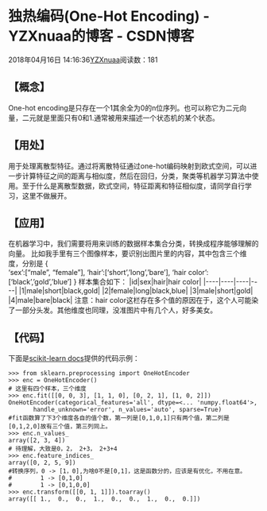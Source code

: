 # 独热编码(One-Hot Encoding) - YZXnuaa的博客 - CSDN博客
2018年04月16日 14:16:36[YZXnuaa](https://me.csdn.net/YZXnuaa)阅读数：181
## 【概念】
One-hot encoding是只存在一个1其余全为0的n位序列。也可以称它为二元向量，二元就是里面只有0和1.通常被用来描述一个状态机的某个状态。
## 【用处】
用于处理离散型特征。通过将离散特征通过one-hot编码映射到欧式空间，可以进一步计算特征之间的距离与相似度，然后在回归，分类，聚类等机器学习算法中使用。至于什么是离散型数据，欧式空间，特征距离和特征相似度，请同学自行学习，这里不做展开。
## 【应用】
在机器学习中，我们需要将用来训练的数据样本集合分类，转换成程序能够理解的向量。
比如我手里有三个图像样本，要识别出图片里的内容，其中包含三个维度，分别是 
 {  
    ‘sex’:[“male”, “female”], 
    ‘hair’:[‘short’,’long’,’bare’], 
    ‘hair color’:[‘black’,’gold’,’blue’] 
}
样本集合如下：
|id|sex|hair|hair color|
|----|----|----|----|
|1|male|short|black,gold|
|2|female|long|black,blue|
|3|male|short|gold|
|4|male|bare|black|
注意：hair color这栏存在多个值的原因在于，这个人可能染了一部分头发。其他维度也同理，没准图片中有几个人，好多美女。
## 【代码】
下面是[scikit-learn docs](http://scikit-learn.org/stable/modules/generated/sklearn.preprocessing.OneHotEncoder.html)提供的代码示例：
```
>>> from sklearn.preprocessing import OneHotEncoder
>>> enc = OneHotEncoder()
# 这里有四个样本，三个维度
>>> enc.fit([[0, 0, 3], [1, 1, 0], [0, 2, 1], [1, 0, 2]])  
OneHotEncoder(categorical_features='all', dtype=<... 'numpy.float64'>,
       handle_unknown='error', n_values='auto', sparse=True)
#fit函数算了下3个维度各自的值个数，第一列是[0,1,0,1]只有两个值，第二列是[0,1,2,0]故有三个值，第三列同上。
>>> enc.n_values_
array([2, 3, 4])
# 待理解，大致是0，2， 2+3， 2+3+4
>>> enc.feature_indices_
array([0, 2, 5, 9])
#转换序列，0 -> [1，0],为啥0不是[0,1]，这是函数分的，应该是有优化，不用在意。
#        1 -> [0,1,0]
#        1 -> [0,1,0,0]
>>> enc.transform([[0, 1, 1]]).toarray()
array([[ 1.,  0.,  0.,  1.,  0.,  0.,  1.,  0.,  0.]])
```
